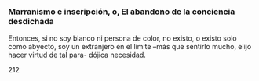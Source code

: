 ### Marranismo e inscripción, o, El abandono de la conciencia desdichada


 Entonces, si no  soy blanco ni persona de color, no existo, o existo solo como abyecto, soy un  extranjero en el límite –más que sentirlo mucho, elijo hacer virtud de tal para-  dójica necesidad.

212